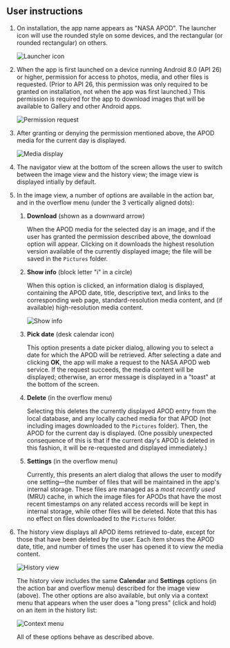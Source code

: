 ## User instructions

1. On installation, the app name appears as "NASA APOD". The launcher icon will use the rounded style on some devices, and the rectangular (or rounded rectangular) on others.

    ![Launcher icon](img/launcher-icon.png)

2. When the app is first launched on a device running Android 8.0 (API 26) or higher, permission for access to photos, media, and other files is requested. (Prior to API 26, this permission was only required to be granted on installation, not when the app was first launched.) This permission is required for the app to download images that will be available to Gallery and other Android apps.

    ![Permission request](img/permission-request.png)
    
3. After granting or denying the permission mentioned above, the APOD media for the current day is displayed.

    ![Media display](img/media-display.png)
    
4. The navigator view at the bottom of the screen allows the user to switch between the image view and the history view; the image view is displayed intially by default.

5. In the image view, a number of options are available in the action bar, and in the overflow menu (under the 3 vertically aligned dots):

    1. **Download** (shown as a downward arrow)
    
        When the APOD media for the selected day is an image, and if the user has granted the permission described above, the download option will appear. Clicking on it downloads the highest resolution version available of the currently displayed image; the file will be saved in the `Pictures` folder.
        
    2. **Show info** (block letter "i" in a circle)
    
        When this option is clicked, an information dialog is displayed, containing the APOD date, title, descriptive text, and links to the corresponding web page, standard-resolution media content, and (if available) high-resolution media content.
        
        ![Show info](img/show-info.png)
        
    3. **Pick date** (desk calendar icon)
    
        This option presents a date picker dialog, allowing you to select a date for which the APOD will be retrieved. After selecting a date and clicking **OK**, the app will make a request to the NASA APOD web service. If the request succeeds, the media content will be displayed; otherwise, an error message is displayed in a "toast" at the bottom of the screen. 
        
    4. **Delete** (in the overflow menu)
    
        Selecting this deletes the currently displayed APOD entry from the local database, and any locally cached media for that APOD (not including images downloaded to the `Pictures` folder). Then, the APOD for the current day is displayed. (One possibly unexpected consequence of this is that if the current day's APOD is deleted in this fashion, it will be re-requested and displayed immediately.)
        
    5. **Settings** (in the overflow menu)
    
        Currently, this presents an alert dialog that allows the user to modify one setting&mdash;the number of files that will be maintained in the app's internal storage. These files are managed as a _most recently used_ (MRU) cache, in which the image files for APODs that have the most recent timestamps on any related access records will be kept in internal storage, while other files will be deleted. Note that this has no effect on files downloaded to the `Pictures` folder.
        
6. The history view displays all APOD items retrieved to-date, except for those that have been deleted by the user. Each item shows the APOD date, title, and number of times the user has opened it to view the media content.

    ![History view](img/history-view.png)

    The history view includes the same **Calendar** and **Settings** options (in the action bar and overflow menu) described for the image view (above). The other options are also available, but only via a context menu that appears when the user does a "long press" (click and hold) on an item in the history list:
    
    ![Context menu](img/context-menu.png)
    
    All of these options behave as described above.